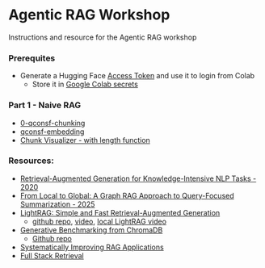 # Agentic RAG Workshop
Instructions and resource for the Agentic RAG workshop

### Prerequites
* Generate a Hugging Face [Access Token](https://huggingface.co/docs/hub/en/security-tokens#how-to-manage-user-access-token) and use it to login from Colab
  * Store it in [Google Colab secrets](https://colab.research.google.com/github/google-gemini/cookbook/blob/main/quickstarts/Authentication.ipynb#scrollTo=mhFKmRmxi5B-)

### Part 1 - Naive RAG
* [0-qconsf-chunking](https://colab.research.google.com/drive/16S9YG3CgTwu8XzkNAhwn9b4mIjmR3Cl-#scrollTo=Z5ozDZKMRveJ)
* [qconsf-embedding](https://colab.research.google.com/drive/1WY_3S6-vQyCRTQkud4y0wHlhqr7oEiId#scrollTo=lVTCg-A7Pasc)
* [Chunk Visualizer - with length function](https://huggingface.co/spaces/m-ric/chunk_visualizer)

### Resources:
* [Retrieval-Augmented Generation for Knowledge-Intensive NLP Tasks - 2020](https://arxiv.org/abs/2005.11401)
* [From Local to Global: A Graph RAG Approach to Query-Focused Summarization - 2025](https://arxiv.org/abs/2404.16130)
* [LightRAG: Simple and Fast Retrieval-Augmented Generation](https://arxiv.org/abs/2410.05779)
  * [github repo](https://lightrag.github.io/), [video](https://www.youtube.com/watch?v=oageL-1I0GE), [local LightRAG video](https://www.youtube.com/watch?v=g21royNJ4fw)
* [Generative Benchmarking from ChromaDB](https://research.trychroma.com/generative-benchmarking)
  * [Github repo](https://github.com/chroma-core/generative-benchmarking)
* [Systematically Improving RAG Applications](https://github.com/567-labs/systematically-improving-rag)
* [Full Stack Retrieval](https://community.fullstackretrieval.com/)
